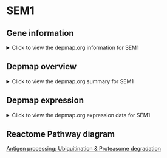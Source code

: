 <h1>SEM1</h1>

<h2>Gene information</h2>
<details>
  <summary>Click to view the depmap.org information for SEM1</summary>
  <iframe src="https://depmap.org/portal/gene/SEM1?tab=about" style="border:none;width:100%;height:800px"></iframe>
</details>

<h2>Depmap overview</h2>
<details>
  <summary>Click to view the depmap.org summary for SEM1</summary>
  <iframe src="https://depmap.org/portal/gene/SEM1?tab=overview" style="border:none;width:100%;height:800px"></iframe>
</details>

<h2>Depmap expression</h2>
<details>
  <summary>Click to view the depmap.org expression data for SEM1</summary>
  <iframe src="https://depmap.org/portal/gene/SEM1?tab=characterization" style="border:none;width:100%;height:800px"></iframe>
</details>



<h2>Reactome Pathway diagram</h2>
<a href="https://reactome.org/PathwayBrowser/#/R-HSA-983168" target="_BLANK">Antigen processing: Ubiquitination & Proteasome degradation</a>



